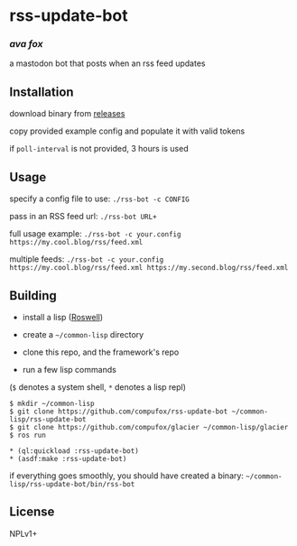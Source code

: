 # rss-update-bot
### _ava fox_

a mastodon bot that posts when an rss feed updates

## Installation

download binary from [releases](https://github.com/compufox/rss-update-bot/releases)

copy provided example config and populate it with valid tokens

if `poll-interval` is not provided, 3 hours is used

## Usage

specify a config file to use: `./rss-bot -c CONFIG`

pass in an RSS feed url: `./rss-bot URL+`

full usage example: 
`./rss-bot -c your.config https://my.cool.blog/rss/feed.xml`

multiple feeds:
`./rss-bot -c your.config https://my.cool.blog/rss/feed.xml https://my.second.blog/rss/feed.xml`

## Building

- install a lisp ([Roswell](https://github.com/roswell/roswell))

- create a `~/common-lisp` directory

- clone this repo, and the framework's repo

- run a few lisp commands

(`$` denotes a system shell, `*` denotes a lisp repl)

```shell
$ mkdir ~/common-lisp
$ git clone https://github.com/compufox/rss-update-bot ~/common-lisp/rss-update-bot
$ git clone https://github.com/compufox/glacier ~/common-lisp/glacier
$ ros run

* (ql:quickload :rss-update-bot)
* (asdf:make :rss-update-bot)
```

if everything goes smoothly, you should have created a binary:  `~/common-lisp/rss-update-bot/bin/rss-bot`

## License

NPLv1+

